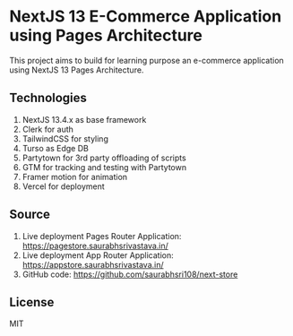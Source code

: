 # NextJS 13 E-Commerce Application using Pages Architecture

This project aims to build for learning purpose an e-commerce application using NextJS 13 Pages Architecture.

## Technologies

1. NextJS 13.4.x as base framework
2. Clerk for auth
3. TailwindCSS for styling
4. Turso as Edge DB
5. Partytown for 3rd party offloading of scripts
6. GTM for tracking and testing with Partytown
7. Framer motion for animation
8. Vercel for deployment

## Source

1. Live deployment Pages Router Application: https://pagestore.saurabhsrivastava.in/
2. Live deployment App Router Application: https://appstore.saurabhsrivastava.in/
3. GitHub code: https://github.com/saurabhsri108/next-store

## License

MIT
